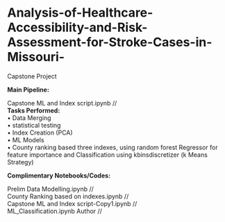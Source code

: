 # Analysis-of-Healthcare-Accessibility-and-Risk-Assessment-for-Stroke-Cases-in-Missouri-
Capstone Project 

**Main Pipeline:** <br>

Capstone ML and Index script.ipynb // <br> 
**Tasks Performed:** <br>
•	Data Merging <br>
•	statistical testing <br>
•	Index Creation (PCA) <br>
•	ML Models <br>
•	County ranking based three indexes, using random forest Regressor for feature importance and Classification using kbinsdiscretizer (k Means Strategy) <be>


**Complimentary Notebooks/Codes:** <be>

Prelim Data Modelling.ipynb // <br>
County Ranking based on indexes.ipynb // <br>
Capstone ML and Index script-Copy1.ipynb // <br>
ML_Classification.ipynb Author // <br>
